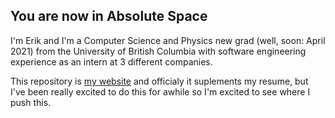 ## You are now in Absolute Space

I'm Erik and I'm a Computer Science and Physics new grad (well, soon: April 2021) from the University of British Columbia with software engineering experience as an intern at 3 different companies. 

This repository is [my website](https://inabsolutespace.com/) and officialy it suplements my resume, but I've been really excited to do this for awhile so I'm excited to see where I push this.